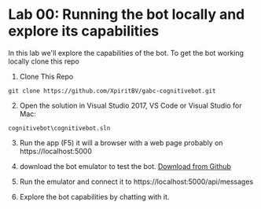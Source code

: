 # Lab 00: Running the bot locally and explore its capabilities

In this lab we'll explore the capabilities of the bot. To get the bot working locally clone this repo 

1. Clone This Repo
```
git clone https://github.com/XpiritBV/gabc-cognitivebot.git
```

2. Open the solution in Visual Studio 2017, VS Code or Visual Studio for Mac: 
```
cognitivebot\cognitivebot.sln
```

3. Run the app (F5) it will a browser with a web page probably on https://localhost:5000

4. download the bot emulator to test the bot. [Download from Github](https://github.com/Microsoft/BotFramework-Emulator/releases)

5. Run the emulator and connect it to https://localhost:5000/api/messages

6. Explore the bot capabilities by chatting with it.
